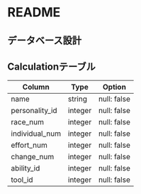 # README

## データベース設計

## Calculationテーブル

| Column         | Type    | Option      |
|----------------|---------|-------------|
| name           | string  | null: false |
| personality_id | integer | null: false |
| race_num       | integer | null: false |
| individual_num | integer | null: false |
| effort_num     | integer | null: false |
| change_num     | integer | null: false |
| ability_id     | integer | null: false |
| tool_id        | integer | null: false |
